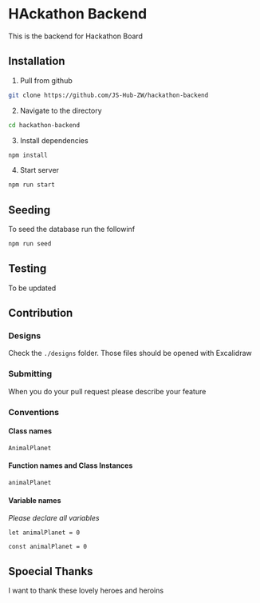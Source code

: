 # HAckathon Backend

This is the backend for Hackathon Board

## Installation

1. Pull from github 

```sh
git clone https://github.com/JS-Hub-ZW/hackathon-backend 
```

2. Navigate to the directory


```sh
cd hackathon-backend
```

3. Install dependencies

```sh
npm install
```

4. Start server

```sh
npm run start
```

## Seeding

To seed the database run the followinf

```sh
npm run seed
```

## Testing
To be updated


## Contribution

### Designs
Check the `./designs` folder. Those files should be opened with Excalidraw

### Submitting
When you do your pull request please describe your feature

### Conventions

#### Class names

`AnimalPlanet`

#### Function names and Class Instances

`animalPlanet`

#### Variable names

*Please declare all variables*

`let animalPlanet = 0`

`const animalPlanet = 0`

## Spoecial Thanks

I want to thank these lovely heroes and heroins









